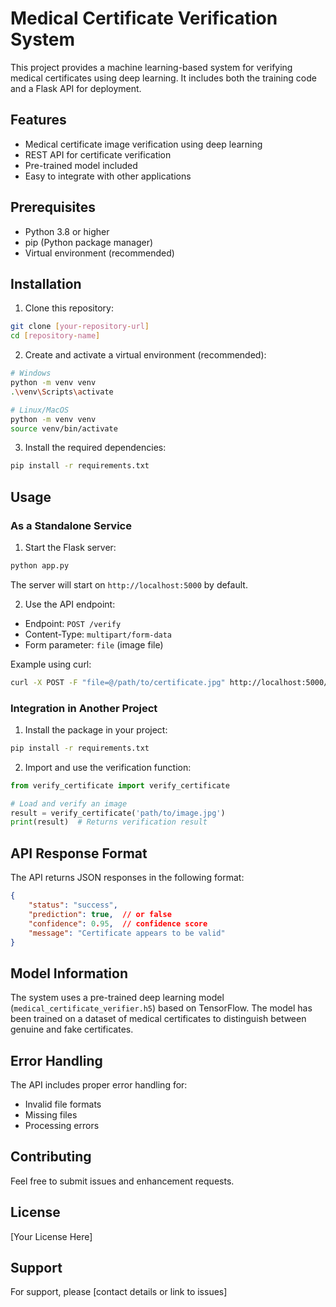 # Medical Certificate Verification System

This project provides a machine learning-based system for verifying medical certificates using deep learning. It includes both the training code and a Flask API for deployment.

## Features

- Medical certificate image verification using deep learning
- REST API for certificate verification
- Pre-trained model included
- Easy to integrate with other applications

## Prerequisites

- Python 3.8 or higher
- pip (Python package manager)
- Virtual environment (recommended)

## Installation

1. Clone this repository:
```bash
git clone [your-repository-url]
cd [repository-name]
```

2. Create and activate a virtual environment (recommended):
```bash
# Windows
python -m venv venv
.\venv\Scripts\activate

# Linux/MacOS
python -m venv venv
source venv/bin/activate
```

3. Install the required dependencies:
```bash
pip install -r requirements.txt
```

## Usage

### As a Standalone Service

1. Start the Flask server:
```bash
python app.py
```

The server will start on `http://localhost:5000` by default.

2. Use the API endpoint:
- Endpoint: `POST /verify`
- Content-Type: `multipart/form-data`
- Form parameter: `file` (image file)

Example using curl:
```bash
curl -X POST -F "file=@/path/to/certificate.jpg" http://localhost:5000/verify
```

### Integration in Another Project

1. Install the package in your project:
```bash
pip install -r requirements.txt
```

2. Import and use the verification function:
```python
from verify_certificate import verify_certificate

# Load and verify an image
result = verify_certificate('path/to/image.jpg')
print(result)  # Returns verification result
```

## API Response Format

The API returns JSON responses in the following format:

```json
{
    "status": "success",
    "prediction": true,  // or false
    "confidence": 0.95,  // confidence score
    "message": "Certificate appears to be valid"
}
```

## Model Information

The system uses a pre-trained deep learning model (`medical_certificate_verifier.h5`) based on TensorFlow. The model has been trained on a dataset of medical certificates to distinguish between genuine and fake certificates.

## Error Handling

The API includes proper error handling for:
- Invalid file formats
- Missing files
- Processing errors

## Contributing

Feel free to submit issues and enhancement requests.

## License

[Your License Here]

## Support

For support, please [contact details or link to issues] 